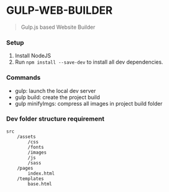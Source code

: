 # GULP-WEB-BUILDER
> Gulp.js based Website Builder

### Setup
1. Install NodeJS
2. Run `npm install --save-dev` to install all dev dependencies.

### Commands
- gulp: launch the local dev server
- gulp build: create the project build
- gulp minifyImgs: compress all images in project build folder 

### Dev folder structure requirement
    src
        /assets
            /css
            /fonts
            /images
            /js
            /sass
        /pages
            index.html
        /templates
            base.html